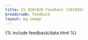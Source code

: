 ```yaml
---
title: CS 428+828 Feedback (201930)
breadcrumb: Feedback
layout: bg-image
---
```

{% include feedback/data.html %}
